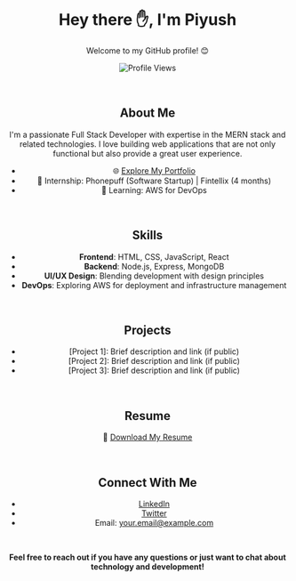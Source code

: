 <div align="center">
  <h1>Hey there ✋, I'm Piyush</h1>
  <p>Welcome to my GitHub profile! 😊</p>
  
  ![Profile Views](https://visitor-badge.glitch.me/badge?page_id=piyushsultaniya.piyushsultaniya)

  <br>

  ## About Me

  I'm a passionate Full Stack Developer with expertise in the MERN stack and related technologies. I love building web applications that are not only functional but also provide a great user experience.

  - 🌐 [Explore My Portfolio](https://piyushsultaniya.netlify.app)
  - 💼 Internship: Phonepuff (Software Startup) | Fintellix (4 months)
  - 🚀 Learning: AWS for DevOps

  <br>

  ## Skills

  - **Frontend**: HTML, CSS, JavaScript, React
  - **Backend**: Node.js, Express, MongoDB
  - **UI/UX Design**: Blending development with design principles
  - **DevOps**: Exploring AWS for deployment and infrastructure management

  <br>

  ## Projects

  - [Project 1]: Brief description and link (if public)
  - [Project 2]: Brief description and link (if public)
  - [Project 3]: Brief description and link (if public)

  <br>

  ## Resume

  📄 [Download My Resume](#) <!-- Add the link to your resume file -->

  <br>

  ## Connect With Me

  - [LinkedIn](https://www.linkedin.com/in/piyush-sultaniya/)
  - [Twitter](https://twitter.com/YourTwitterHandle)
  - Email: your.email@example.com

  <br>

  **Feel free to reach out if you have any questions or just want to chat about technology and development!**
</div>
